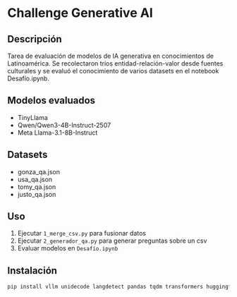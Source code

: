 # Challenge Generative AI

## Descripción
Tarea de evaluación de modelos de IA generativa en conocimientos de Latinoamérica. Se recolectaron tríos entidad-relación-valor desde fuentes culturales y se evaluó el conocimiento de varios datasets en el notebook Desafío.ipynb.

## Modelos evaluados
- TinyLlama
- Qwen/Qwen3-4B-Instruct-2507  
- Meta Llama-3.1-8B-Instruct

## Datasets
- gonza_qa.json
- usa_qa.json
- tomy_qa.json
- justo_qa.json

## Uso
1. Ejecutar `1_merge_csv.py` para fusionar datos
2. Ejecutar `2_generador_qa.py` para generar preguntas sobre un csv
3. Evaluar modelos en `Desafío.ipynb`

## Instalación
```bash
pip install vllm unidecode langdetect pandas tqdm transformers huggingface_hub
```